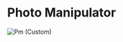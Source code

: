 # Photo Manipulator
![Pm (Custom)](https://github.com/user-attachments/assets/24463f82-d36a-4d22-8a28-85bdec68feaa)
